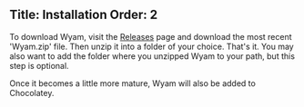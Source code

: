 Title: Installation
Order: 2
---
To download Wyam, visit the [Releases](https://github.com/Wyamio/Wyam/releases) page and download the most recent 'Wyam.zip' file. Then unzip it into a folder of your choice. That's it. You may also want to add the folder where you unzipped Wyam to your path, but this step is optional. 

Once it becomes a little more mature, Wyam will also be added to Chocolatey.